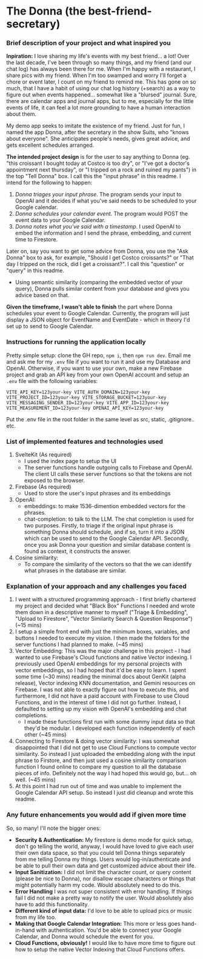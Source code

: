 # The Donna (the best-friend-secretary)
### Brief description of your project and what inspired you
**Inpiration:** I love sharing my life's events with my best friend... a lot! Over the last decade, I've been through so many things, and my friend (and our chat log) has always been there for me. When I'm happy with a restaurant, I share pics with my friend. When I'm too swamped and worry I'll forget a chore or event later, I count on my friend to remind me. This has gone on so much, that I have a habit of using our chat log history (+search) as a way to figure out when events happened... somewhat like a "blursed" journal. Sure, there are calendar apps and journal apps, but to me, especially for the little events of life, it can feel a lot more grounding to have a human interaction about them.

My demo app seeks to imitate the existence of my friend. Just for fun, I named the app Donna, after the secretary in the show Suits, who "knows about everyone". She anticipates people's needs, gives great advice, and gets excellent schedules arranged.

**The intended project design** is for the user to say anything to Donna (eg. "this croissant I bought today at Costco is too dry", or "I've got a doctor's appointment next thursday", or "I tripped on a rock and ruined my pants") in the top "Tell Donna" box. I call this the "input phrase" in this readme. I intend for the following to happen:
1. _Donna triages your input phrase_. The program sends your input to OpenAI and it decides if what you've said needs to be scheduled to your Google calendar.
2. _Donna schedules your calendar event_. The program would POST the event data to your Google Calendar.
3. _Donna notes what you've said with a timestamp_. I used OpenAI to embed the information and I send the phrase, embedding, and current time to Firestore.

Later on, say you want to get some advice from Donna, you use the "Ask Donna" box to ask, for example, "Should I get Costco croissants?" or "That day I tripped on the rock, did I get a croissant?". I call this "question" or "query" in this readme.
- Using semantic similarity (comparing the embedded vector of your query), Donna pulls similar content from your database and gives you advice based on that.

**Given the timeframe, I wasn't able to finish** the part where Donna schedules your event to Google Calendar. Currently, the program will just display a JSON object for EventName and EventDate - which in theory I'd set up to send to Google Calendar.

### Instructions for running the application locally

Pretty simple setup: clone the GH repo, `npm i`, then `npm run dev`. Email me and ask me for my `.env` file if you want to run it and use my Database and OpenAI. Otherwise, if you want to use your own, make a new Firebase project and grab an API key from your own OpenAI account and setup an `.env` file with the following variables:

`
VITE_API_KEY=123your-key
VITE_AUTH_DOMAIN=123your-key
VITE_PROJECT_ID=123your-key
VITE_STORAGE_BUCKET=123your-key
VITE_MESSAGING_SENDER_ID=123your-key
VITE_APP_ID=123your-key
VITE_MEASUREMENT_ID=123your-key
OPENAI_API_KEY=123your-key
`

Put the .env file in the root folder in the same level as src, static, .gitignore.. etc.


### List of implemented features and technologies used
1. SvelteKit (As required)
    - I used the index page to setup the UI
    - The server functions handle outgoing calls to Firebase and OpenAI. The client UI calls these server functions so that the tokens are not exposed to the browser.
2. Firebase (As required)
    - Used to store the user's input phrases and its embeddings
3. OpenAI:
    - embeddings: to make 1536-dimention embedded vectors for the phrases.
    - chat-completion: to talk to the LLM. The chat completion is used for two purposes. Firstly, to triage if the original input phrase is something Donna should schedule, and if so, turn it into a JSON which can be used to send to the Google Calendar API. Secondly, once you ask Donna your question and similar database content is found as context, it constructs the answer.
4. Cosine similarity:
    - To compare the similarity of the vectors so that the we can identify what phrases in the database are similar.

### Explanation of your approach and any challenges you faced
1. I went with a structured programming approach - I first briefly chartered my project and decided what "Black Box" Functions I needed and wrote them down in a descriptive manner to myself ("Triage & Embedding", "Upload to Firestore", "Vector Similarity Search & Question Response") (~15 mins)
2. I setup a simple front end with just the minimum boxes, variables, and buttons I needed to execute my vision. I then made the folders for the server functions I had planned to make. (~45 mins)
3. Vector Embedding: This was the major challenge in this project - I had wanted to use Firebase's Cloud functions and native Vector indexing. I previously used OpenAI embeddings for my personal projects with vector embeddings, so I had hoped that it'd be easy to learn. I spent some time (~30 mins) reading the minimal docs about GenKit (alpha release), Vector indexing KNN documentation, and Gemini resources on Firebase. I was not able to exactly figure out how to execute this, and furthermore, I did not have a paid account with Firebase to use Cloud Functions, and in the interest of time I did not go further. Instead, I defaulted to setting up my vision with OpenAI's embedding and chat completions.
    - I made these functions first run with some dummy input data so that they'd be modular. I developed each function independently of each other (~45 mins)
4. Connecting to Firestore & doing vector similarity: I was somewhat disappointed that I did not get to use Cloud Functions to compute vector similarity. So instead I just uploaded the embedding along with the input phrase to Firstore, and then just used a cosine similarity comparison function I found online to compare my question to all the database pieces of info. Definitely not the way I had hoped this would go, but... oh well. (~45 mins)
5. At this point I had run out of time and was unable to implement the Google Calendar API setup. So instead I just did cleanup and wrote this readme.

### Any future enhancements you would add if given more time
So, so many! I'll note the bigger ones:
- **Security & Authentication:** My firestore is demo mode for quick setup, don't go telling the world, anyway, I would have loved to give each user their own data space, so that you could tell Donna things separately from me telling Donna my things. Users would log-in/authenticate and be able to pull their own data and get customized advice about their life.
- **Input Sanitization:** I did not limit the character count, or query content (please be nice to Donna), nor disallow escape characters or things that might potentially harm my code. Would absolutely need to do this.
- **Error Handling** I was not super consistent with error handling. If things fail I did not make a pretty way to notify the user. Would absolutely also have to add this functionality.
- **Different kind of input data:** I'd love to be able to upload pics or music from my life too.
- **Making that Google Calendar Integration:** This more or less goes hand-in-hand with authentication. You'd be able to connect your Google Calendar, and Donna would schedule the event for you.
- **Cloud Functions, obviously!** I would like to have more time to figure out how to setup the native Vector Indexing that Cloud Functions offers.
